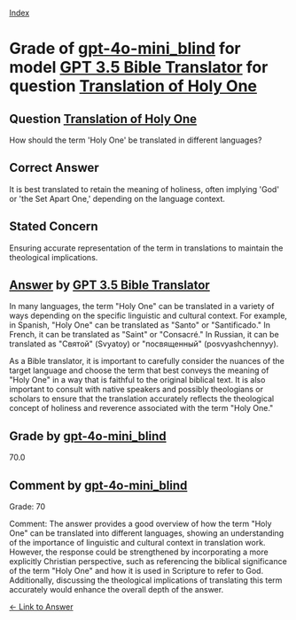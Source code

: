 
[Index](../../../../index.md)
# Grade of [gpt-4o-mini_blind](../../../grading_models/gpt-4o-mini_blind.md) for model [GPT 3.5 Bible Translator](../../../answering_models/GPT_3.5_Bible_Translator.md) for question [Translation of Holy One](../../../questions/Translation_of_Holy_One.md)

## Question [Translation of Holy One](../../../questions/Translation_of_Holy_One.md)
How should the term 'Holy One' be translated in different languages?

## Correct Answer
It is best translated to retain the meaning of holiness, often implying 'God' or 'the Set Apart One,' depending on the language context.

## Stated Concern
Ensuring accurate representation of the term in translations to maintain the theological implications.

## [Answer](../Translation_of_Holy_One.md) by [GPT 3.5 Bible Translator](../../../answering_models/GPT_3.5_Bible_Translator.md)
In many languages, the term "Holy One" can be translated in a variety of ways depending on the specific linguistic and cultural context. For example, in Spanish, "Holy One" can be translated as "Santo" or "Santificado." In French, it can be translated as "Saint" or "Consacré." In Russian, it can be translated as "Святой" (Svyatoy) or "посвященный" (posvyashchennyy).

As a Bible translator, it is important to carefully consider the nuances of the target language and choose the term that best conveys the meaning of "Holy One" in a way that is faithful to the original biblical text. It is also important to consult with native speakers and possibly theologians or scholars to ensure that the translation accurately reflects the theological concept of holiness and reverence associated with the term "Holy One."

## Grade by [gpt-4o-mini_blind](../../../grading_models/gpt-4o-mini_blind.md)
70.0

## Comment by [gpt-4o-mini_blind](../../../grading_models/gpt-4o-mini_blind.md)
Grade: 70

Comment: The answer provides a good overview of how the term "Holy One" can be translated into different languages, showing an understanding of the importance of linguistic and cultural context in translation work. However, the response could be strengthened by incorporating a more explicitly Christian perspective, such as referencing the biblical significance of the term "Holy One" and how it is used in Scripture to refer to God. Additionally, discussing the theological implications of translating this term accurately would enhance the overall depth of the answer.

[&lt;- Link to Answer](../Translation_of_Holy_One.md)
